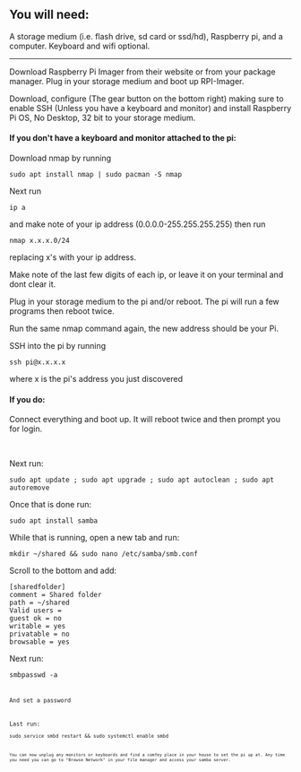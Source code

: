 <html>
<h2>You will need:</h2>
<p>A storage medium (i.e. flash drive, sd card or ssd/hd), Raspberry pi, and a computer. Keyboard and wifi optional.</p>
<hr/>
<p>Download Raspberry Pi Imager from their website or from your package manager. Plug in your storage medium and boot up RPI-Imager.</p>
<p>Download, configure (The gear button on the bottom right) making sure to enable SSH (Unless you have a keyboard and monitor) and install Raspberry Pi OS, No Desktop, 32 bit to your storage medium.</p>
<h4>If you don't have a keyboard and monitor attached to the pi:</h4>
<p>Download nmap by running <pre><code>sudo apt install nmap | sudo pacman -S nmap</pre></code></p> 
<p>Next run <pre><code>ip a</pre></code> and make note of your ip address (0.0.0.0-255.255.255.255) then run <pre><code>nmap x.x.x.0/24</pre></code> replacing x's with your ip address.</p>
<p>Make note of the last few digits of each ip, or leave it on your terminal and dont clear it.<p>
<p>Plug in your storage medium to the pi and/or reboot. The pi will run a few programs then reboot twice.</p>
<p>Run the same nmap command again, the new address should be your Pi.</p>
<p>SSH into the pi by running <pre><code>ssh pi@x.x.x.x</pre></code> where x is the pi's address you just discovered</p>
<h4>If you do:</h4>
<p>Connect everything and boot up. It will reboot twice and then prompt you for login.</p>
<br/>
<p>Next run:</p>
<pre><code>sudo apt update ; sudo apt upgrade ; sudo apt autoclean ; sudo apt autoremove</pre></code>
<p>Once that is done run:</p>
<pre><code>sudo apt install samba</pre></code>
<p>While that is running, open a new tab and run:</p>
<pre><code>mkdir ~/shared && sudo nano /etc/samba/smb.conf</pre></code>
<p>Scroll to the bottom and add:</p>
<pre><code>[sharedfolder]
comment = Shared folder
path = ~/shared
Valid users = <username>
guest ok = no
writable = yes
privatable = no
browsable = yes</pre></code>
<p>Next run:</p>
<pre><code>smbpasswd -a <username><pre><code>
<p>And set a password</p>
<p>Last run: <pre><code>sudo service smbd restart && sudo systemctl enable smbd<pre><code>
<p>You can now unplug any monitors or keyboards and find a comfey place in your house to set the pi up at. Any time you need you can go to "Browse Network" in your file manager and access your samba server.</p>
</html>
